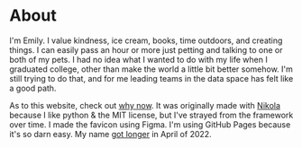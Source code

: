 # About

I'm Emily. I value kindness, ice cream, books, time outdoors, and creating things. I can easily pass an hour or more just petting and talking to one or both of my pets. I had no idea what I wanted to do with my life when I graduated college, other than make the world a little bit better somehow. I'm still trying to do that, and for me leading teams in the data space has felt like a good path.

As to this website, check out [why now](../../posts/why-now/). It was originally made with [Nikola](https://getnikola.com) because I like python & the MIT license, but I've strayed from the framework over time. I made the favicon using Figma. I'm using GitHub Pages because it's so darn easy. My name [got longer](https://www.instagram.com/p/CdEbaHEPDWB/) in April of 2022.
